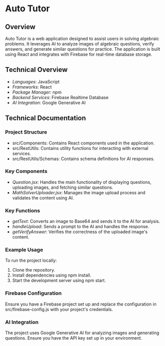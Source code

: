 # Auto Tutor

## Overview
Auto Tutor is a web application designed to assist users in solving algebraic problems. It leverages AI to analyze images of algebraic questions, verify answers, and generate similar questions for practice. The application is built using React and integrates with Firebase for real-time database storage.

## Technical Overview
- *Languages*: JavaScript
- *Frameworks*: React
- *Package Manager*: npm
- *Backend Services*: Firebase Realtime Database
- *AI Integration*: Google Generative AI

## Technical Documentation

### Project Structure
- src/Components: Contains React components used in the application.
- src/RestUtils: Contains utility functions for interacting with external services.
- src/RestUtils/Schemas: Contains schema definitions for AI responses.

### Key Components
- *Question.jsx*: Handles the main functionality of displaying questions, uploading images, and fetching similar questions.
- *MathSolverUploader.jsx*: Manages the image upload process and validates the content using AI.

### Key Functions
- *getText*: Converts an image to Base64 and sends it to the AI for analysis.
- *handleUpload*: Sends a prompt to the AI and handles the response.
- *getVerifyAnswer*: Verifies the correctness of the uploaded image's content.

### Example Usage
To run the project locally:
1. Clone the repository.
2. Install dependencies using npm install.
3. Start the development server using npm start.

### Firebase Configuration
Ensure you have a Firebase project set up and replace the configuration in src/firebase-config.js with your project's credentials.

### AI Integration
The project uses Google Generative AI for analyzing images and generating questions. Ensure you have the API key set up in your environment.
